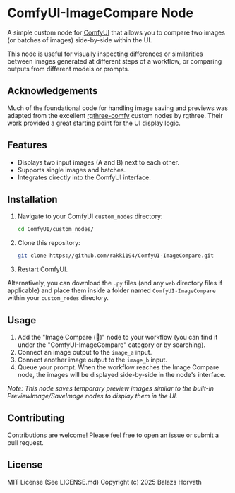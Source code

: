 # ComfyUI-ImageCompare Node

A simple custom node for [ComfyUI](https://github.com/comfyanonymous/ComfyUI) that allows you to compare two images (or batches of images) side-by-side within the UI.

This node is useful for visually inspecting differences or similarities between images generated at different steps of a workflow, or comparing outputs from different models or prompts.

## Acknowledgements

Much of the foundational code for handling image saving and previews was adapted from the excellent [rgthree-comfy](https://github.com/rgthree/rgthree-comfy) custom nodes by rgthree. Their work provided a great starting point for the UI display logic.

## Features

* Displays two input images (A and B) next to each other.
* Supports single images and batches.
* Integrates directly into the ComfyUI interface.

## Installation

1. Navigate to your ComfyUI `custom_nodes` directory:

    ```bash
    cd ComfyUI/custom_nodes/
    ```

2. Clone this repository:

    ```bash
    git clone https://github.com/rakki194/ComfyUI-ImageCompare.git
    ```

3. Restart ComfyUI.

Alternatively, you can download the `.py` files (and any `web` directory files if applicable) and place them inside a folder named `ComfyUI-ImageCompare` within your `custom_nodes` directory.

## Usage

1. Add the "Image Compare (🐺)" node to your workflow (you can find it under the "ComfyUI-ImageCompare" category or by searching).
2. Connect an image output to the `image_a` input.
3. Connect another image output to the `image_b` input.
4. Queue your prompt. When the workflow reaches the Image Compare node, the images will be displayed side-by-side in the node's interface.

*Note: This node saves temporary preview images similar to the built-in PreviewImage/SaveImage nodes to display them in the UI.*

## Contributing

Contributions are welcome! Please feel free to open an issue or submit a pull request.

## License

MIT License (See LICENSE.md)
Copyright (c) 2025 Balazs Horvath
